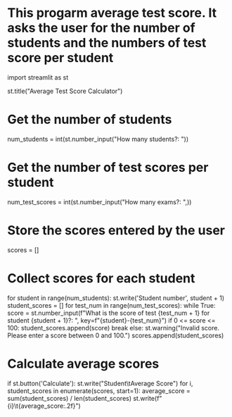 # This progarm average test score. It asks the user for the number of students and the numbers of test score per student
import streamlit as st

st.title("Average Test Score Calculator")

# Get the number of students
num_students = int(st.number_input("How many students?: "))

# Get the number of test scores per student
num_test_scores = int(st.number_input("How many exams?: ",))

# Store the scores entered by the user
scores = []

# Collect scores for each student
for student in range(num_students):
    st.write('Student number', student + 1)
    student_scores = []
    for test_num in range(num_test_scores):
        while True:
            score = st.number_input(f"What is the score of test {test_num + 1} for student {student + 1}?: ",
                                    key=f"{student}-{test_num}")
            if 0 <= score <= 100:
                student_scores.append(score)
                break
            else:
                st.warning("Invalid score. Please enter a score between 0 and 100.")
    scores.append(student_scores)

# Calculate average scores
if st.button('Calculate'):
    st.write("Student\tAverage Score")
    for i, student_scores in enumerate(scores, start=1):
        average_score = sum(student_scores) / len(student_scores)
        st.write(f"{i}\t{average_score:.2f}")
